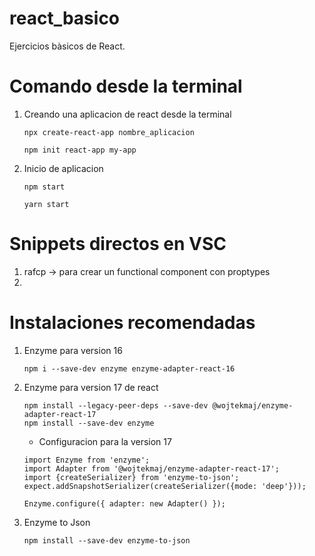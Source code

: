 # react_basico
Ejercicios bàsicos de React.

# Comando desde la terminal

1. Creando una aplicacion de react desde la terminal
    ```
    npx create-react-app nombre_aplicacion
    ```
    ```
    npm init react-app my-app
    ```
2. Inicio de aplicacion
    ```
    npm start
    ```
    ```
    yarn start
    ```
# Snippets directos en VSC

1. rafcp -> para crear un functional component con proptypes
2. 

# Instalaciones recomendadas
1. Enzyme para version 16
    ```
    npm i --save-dev enzyme enzyme-adapter-react-16
    ```
2. Enzyme para version 17 de react
    ```
    npm install --legacy-peer-deps --save-dev @wojtekmaj/enzyme-adapter-react-17
    npm install --save-dev enzyme
    ```

    - Configuracion para la version 17

    ```
    import Enzyme from 'enzyme';
    import Adapter from '@wojtekmaj/enzyme-adapter-react-17';
    import {createSerializer} from 'enzyme-to-json';
    expect.addSnapshotSerializer(createSerializer({mode: 'deep'}));
    
    Enzyme.configure({ adapter: new Adapter() });
    ```

3. Enzyme to Json
    ```
    npm install --save-dev enzyme-to-json
    ```